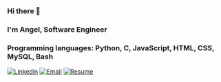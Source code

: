### Hi there 👋
### I'm Angel, Software Engineer
### Programming languages: Python, C, JavaScript, HTML, CSS, MySQL, Bash
[![Linkedin](https://img.shields.io/badge/-LinkedIn-blue?style=flat&logo=Linkedin&logoColor=white)](https://www.linkedin.com/in/angel-carrion/)
[![Email](https://img.shields.io/badge/-Email-red?style=flat&logo=Yahoo&logoColor=white)](mailto:acarrion_pr@yahoo.com)
[![Resume](https://img.shields.io/badge/-Resume-black?style=flat&logo=File-PDF&logoColor=white)](https://docs.google.com/document/d/1jzhhXtAx_ifduRPX6n_H7F6o6bjihyQMHdpV1zpg7f0/edit?usp=sharing)
